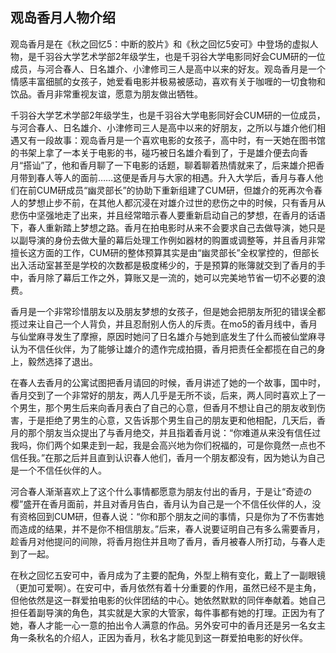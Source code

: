 ## 观岛香月人物介绍

观岛香月是在《秋之回忆5：中断的胶片》和《秋之回忆5安可》中登场的虚拟人物，是千羽谷大学艺术学部2年级学生，也是千羽谷大学电影同好会CUM研的一位成员，与河合春人、日名雄介、小津修司三人是高中以来的好友。观岛香月是一个情感丰富细腻的女孩子，她爱看电影并极易被感动，喜欢有关于咖喱的一切食物和饮品。香月非常重视友谊，愿意为朋友做出牺牲。

千羽谷大学艺术学部2年级学生，也是千羽谷大学电影同好会CUM研的一位成员，与河合春人、日名雄介、小津修司三人是高中以来的好朋友，之所以与雄介他们相遇又有一段故事：观岛香月是一个喜欢电影的女孩子，高中时，有一天她在图书馆的书架上拿了一本关于电影的书，碰巧被日名雄介看到了，于是雄介便去向香月“搭讪”了，他和香月聊了一下电影的话题，聊着聊着热情就来了，后来雄介把香月带到春人等人的面前……这便是香月与大家的相遇。升入大学后，香月与春人他们在前CUM研成员“幽灵部长”的协助下重新组建了CUM研，但雄介的死再次令春人的梦想止步不前，在其他人都沉浸在对雄介过世的悲伤之中的时候，只有香月从悲伤中坚强地走了出来，并且经常暗示春人要重新启动自己的梦想，在香月的话语下，春人重新踏上梦想之路。香月在拍电影时从来不会要求自己去做导演，她只是以副导演的身份去做大量的幕后处理工作例如器材的购置或调整等，并且香月非常擅长这方面的工作，CUM研的整体预算其实是由“幽灵部长”全权掌控的，但部长出入活动室甚至是学校的次数都是极度稀少的，于是预算的账簿就交到了香月的手中，香月除了幕后工作之外，算账又是一流的，她可以完美地节省一切不必要的浪费。

香月是一个非常珍惜朋友以及朋友梦想的女孩子，但是她会把朋友所犯的错误全都揽过来让自己一个人背负，并且忍耐别人伤人的斥责。在mo5的香月线中，香月与仙堂麻寻发生了摩擦，原因时她问了日名雄介与她到底发生了什么而被仙堂麻寻认为不信任伙伴，为了能够让雄介的遗作完成拍摄，香月把责任全都揽在自己的身上，毅然选择了退出。

在春人去香月的公寓试图把香月请回的时候，香月讲述了她的一个故事，国中时，香月交到了一个非常好的朋友，两人几乎是无所不谈，后来，两人同时喜欢上了一个男生，那个男生后来向香月表白了自己的心意，但香月不想让自己的朋友收到伤害，于是拒绝了男生的心意，又告诉那个男生自己的朋友更和他相配，几天后，香月的那个朋友当众提出了与香月绝交，并且指着香月说：“你难道从来没有信任过我吗，你们两个如果走到一起，我是会高兴地为你们祝福的，可是你竟然一点也不信任我。”在那之后并且直到认识春人他们，香月一个朋友都没有，因为她认为自己是一个不信任伙伴的人。

河合春人渐渐喜欢上了这个什么事情都愿意为朋友付出的香月，于是让“奇迹の樱”盛开在香月面前，并且对香月告白，香月认为自己是一个不信任伙伴的人，没有资格回到CUM研，但春人说：“你和那个朋友之间的事情，只是你为了不伤害她而造成的结果，并不是你不相信朋友。”后来，春人说要证明自己有多么需要香月，趁香月对他提问的间隙，将香月抱住并且吻了香月，香月被春人所打动，与春人走到了一起。

在秋之回忆五安可中，香月成为了主要的配角，外型上稍有变化，戴上了一副眼镜（更加可爱啊）。在安可中，香月依然有着十分重要的作用，虽然已经不是主角，但他依然是这一群爱拍电影的伙伴团结的中心。她依然默默的同伴奉献着。她自己担任着副导演的角色，其实就是大家的大管家，每件事都有她的打理。正因为有了她，春人才能一心一意的拍出令人满意的作品。另外安可中的香月还是另一名女主角一条秋名的介绍人，正因为香月，秋名才能见到这一群爱拍电影的好伙伴。
